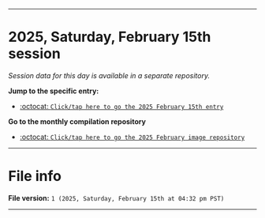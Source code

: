 
***

# 2025, Saturday, February 15th session

_Session data for this day is available in a separate repository._

**Jump to the specific entry:**

- [:octocat: `Click/tap here to go the 2025 February 15th entry`](https://github.com/seanpm2001/SeansLifeArchive_Images_ModernSmurfsVillage_Y2025_V2/tree/SeansLifeArchive_ModernSmurfsVillage_Y2025_V2_Main-dev/2025/02_February/15/)

**Go to the monthly compilation repository**

- [:octocat: `Click/tap here to go the 2025 February image repository`](https://github.com/seanpm2001/SeansLifeArchive_Images_ModernSmurfsVillage_Y2025_V2/)

***

# File info

**File version:** `1 (2025, Saturday, February 15th at 04:32 pm PST)`

***
